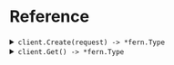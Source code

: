 # Reference
<details><summary><code>client.Create(request) -> *fern.Type</code></summary>
<dl>
<dd>

#### 🔌 Usage

<dl>
<dd>

<dl>
<dd>

```go
request := &fern.CreateRequest{
        Decimal: 2.2,
        Even: 100,
        Name: "fern",
        Shape: fern.ShapeSquare,
    }
client.Create(
        context.TODO(),
        request,
    )
}
```
</dd>
</dl>
</dd>
</dl>

#### ⚙️ Parameters

<dl>
<dd>

<dl>
<dd>

**decimal:** `float64` 
    
</dd>
</dl>

<dl>
<dd>

**even:** `int` 
    
</dd>
</dl>

<dl>
<dd>

**name:** `string` 
    
</dd>
</dl>

<dl>
<dd>

**shape:** `*fern.Shape` 
    
</dd>
</dl>
</dd>
</dl>


</dd>
</dl>
</details>

<details><summary><code>client.Get() -> *fern.Type</code></summary>
<dl>
<dd>

#### 🔌 Usage

<dl>
<dd>

<dl>
<dd>

```go
request := &fern.GetRequest{
        Decimal: 2.2,
        Even: 100,
        Name: "fern",
    }
client.Get(
        context.TODO(),
        request,
    )
}
```
</dd>
</dl>
</dd>
</dl>

#### ⚙️ Parameters

<dl>
<dd>

<dl>
<dd>

**decimal:** `float64` 
    
</dd>
</dl>

<dl>
<dd>

**even:** `int` 
    
</dd>
</dl>

<dl>
<dd>

**name:** `string` 
    
</dd>
</dl>
</dd>
</dl>


</dd>
</dl>
</details>
